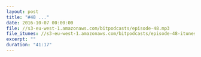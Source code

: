 ```yaml
---
layout: post
title: "#48 ..."
date: 2016-10-07 00:00:00
file: //s3-eu-west-1.amazonaws.com/bitpodcasts/episode-48.mp3
file_itunes: //s3-eu-west-1.amazonaws.com/bitpodcasts/episode-48-itunes.m4a
excerpt: ""
duration: "41:17"
---
```

